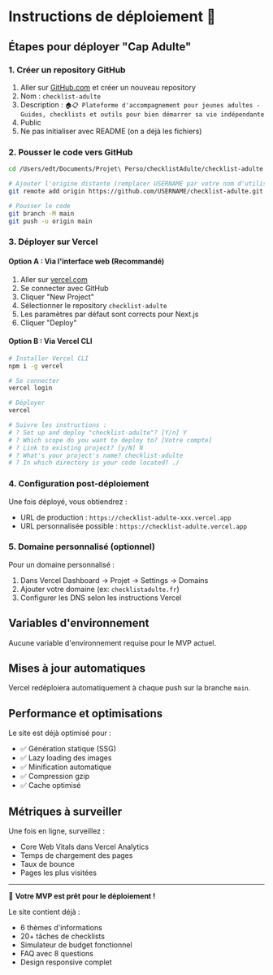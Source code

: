 # Instructions de déploiement 🚀

## Étapes pour déployer "Cap Adulte"

### 1. Créer un repository GitHub

1. Aller sur [GitHub.com](https://github.com) et créer un nouveau repository
2. Nom : `checklist-adulte`
3. Description : `🏠📋 Plateforme d'accompagnement pour jeunes adultes - Guides, checklists et outils pour bien démarrer sa vie indépendante`
4. Public
5. Ne pas initialiser avec README (on a déjà les fichiers)

### 2. Pousser le code vers GitHub

```bash
cd /Users/edt/Documents/Projet\ Perso/checklistAdulte/checklist-adulte

# Ajouter l'origine distante (remplacer USERNAME par votre nom d'utilisateur GitHub)
git remote add origin https://github.com/USERNAME/checklist-adulte.git

# Pousser le code
git branch -M main
git push -u origin main
```

### 3. Déployer sur Vercel

#### Option A : Via l'interface web (Recommandé)
1. Aller sur [vercel.com](https://vercel.com)
2. Se connecter avec GitHub
3. Cliquer "New Project"
4. Sélectionner le repository `checklist-adulte`
5. Les paramètres par défaut sont corrects pour Next.js
6. Cliquer "Deploy"

#### Option B : Via Vercel CLI
```bash
# Installer Vercel CLI
npm i -g vercel

# Se connecter
vercel login

# Déployer
vercel

# Suivre les instructions :
# ? Set up and deploy "checklist-adulte"? [Y/n] Y
# ? Which scope do you want to deploy to? [Votre compte]
# ? Link to existing project? [y/N] N
# ? What's your project's name? checklist-adulte
# ? In which directory is your code located? ./
```

### 4. Configuration post-déploiement

Une fois déployé, vous obtiendrez :
- URL de production : `https://checklist-adulte-xxx.vercel.app`
- URL personnalisée possible : `https://checklist-adulte.vercel.app`

### 5. Domaine personnalisé (optionnel)

Pour un domaine personnalisé :
1. Dans Vercel Dashboard → Projet → Settings → Domains
2. Ajouter votre domaine (ex: `checklistadulte.fr`)
3. Configurer les DNS selon les instructions Vercel

## Variables d'environnement

Aucune variable d'environnement requise pour le MVP actuel.

## Mises à jour automatiques

Vercel redéploiera automatiquement à chaque push sur la branche `main`.

## Performance et optimisations

Le site est déjà optimisé pour :
- ✅ Génération statique (SSG)
- ✅ Lazy loading des images
- ✅ Minification automatique
- ✅ Compression gzip
- ✅ Cache optimisé

## Métriques à surveiller

Une fois en ligne, surveillez :
- Core Web Vitals dans Vercel Analytics
- Temps de chargement des pages
- Taux de bounce
- Pages les plus visitées

---

🎉 **Votre MVP est prêt pour le déploiement !**

Le site contient déjà :
- 6 thèmes d'informations
- 20+ tâches de checklists
- Simulateur de budget fonctionnel
- FAQ avec 8 questions
- Design responsive complet
